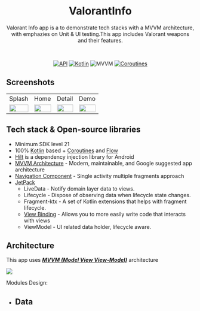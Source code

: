 <h1 align="center">ValorantInfo</h1>
<p align="center">  
Valorant Info app is a to demonstrate tech stacks with a MVVM architecture, with emphazies on Unit & UI testing.This app includes Valorant weapons and their features.
  </p>
</br>

<p align="center">
  <a href="https://android-arsenal.com/api?level=21"><img alt="API" src="https://img.shields.io/badge/API-21%2B-brightgreen.svg?style=flat"/></a>
  <a href="https://kotlinlang.org"><img alt="Kotlin" src="https://img.shields.io/badge/Kotlin-1.4.xxx-blue"/></a>
  <img alt="MVVM" src="https://img.shields.io/badge/MVVM-Architecture-orange"/>
  <a href="https://developer.android.com/kotlin/coroutines"><img alt="Coroutines" src="https://img.shields.io/badge/Coroutines-Asynchronous-red"/></a>
  
</p>

## Screenshots
<table>
    <tr>
    <td>Splash</td>
    <td>Home</td>
    <td>Detail</td>
    <td>Demo</td>
   </tr> 
  <tr>
    <td><img src="https://user-images.githubusercontent.com/57602386/216441590-e5a50a5a-3487-4566-bff0-37b8e69ea010.png" width="100%"></td>
    <td><img src="https://user-images.githubusercontent.com/57602386/216450952-6a72b6e5-e707-4a79-91e8-7715c91254f7.png" width="100%"></td>
    <td><img src="https://user-images.githubusercontent.com/57602386/216451187-7973cf88-e976-4e1e-b954-1ce122386f97.png" width="100%"></td>
    <td><img src="https://user-images.githubusercontent.com/77745850/216458781-fb821299-fe4d-4eca-a431-494540122c9f.gif" width="100%"></td>
   </tr>  
  </tr>
</table>


## Tech stack & Open-source libraries

- Minimum SDK level 21
- 100% [Kotlin](https://kotlinlang.org/) based + [Coroutines](https://github.com/Kotlin/kotlinx.coroutines) and [Flow](https://developer.android.com/kotlin/flow)
- [Hilt](https://developer.android.com/training/dependency-injection/hilt-android) is a dependency injection library for Android
- [MVVM Architecture](https://developer.android.com/jetpack/guide) - Modern, maintainable, and Google suggested app architecture
- [Navigation Component](https://developer.android.com/guide/navigation) - Single activity multiple fragments approach
- [JetPack](https://developer.android.com/jetpack)
    - LiveData - Notify domain layer data to views.
    - Lifecycle - Dispose of observing data when lifecycle state changes.
    - Fragment-ktx - A set of Kotlin extensions that helps with fragment lifecycle.
    - [View Binding](https://developer.android.com/topic/libraries/view-binding) - Allows you to more easily write code that interacts with views
    - ViewModel - UI related data holder, lifecycle aware.
    
    
    
## Architecture

This app uses [***MVVM (Model View View-Model)***](https://developer.android.com/jetpack/docs/guide#recommended-app-arch) architecture

![](https://user-images.githubusercontent.com/57602386/216561006-0d2d3caf-67d6-4e19-9144-b36818cbaea8.png)

Modules Design:
- Data
  - 


